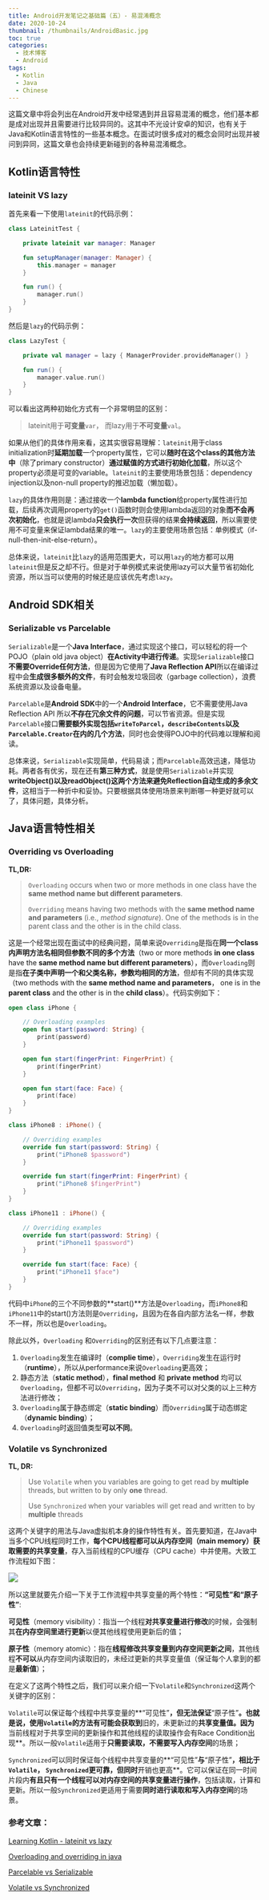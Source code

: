 ```yaml
---
title: Android开发笔记之基础篇（五）- 易混淆概念
date: 2020-10-24
thumbnail: /thumbnails/AndroidBasic.jpg
toc: true
categories:
  - 技术博客
  - Android
tags:
  - Kotlin
  - Java
  - Chinese
---
```


这篇文章中将会列出在Android开发中经常遇到并且容易混淆的概念，他们基本都是成对出现并且需要进行比较异同的。这其中不光设计安卓的知识，也有关于Java和Kotlin语言特性的一些基本概念。在面试时很多成对的概念会同时出现并被问到异同，这篇文章也会持续更新碰到的各种易混淆概念。

<!-- more -->

## Kotlin语言特性

### lateinit VS lazy

首先来看一下使用`lateinit`的代码示例：

```kotlin
class LateinitTest {

    private lateinit var manager: Manager

    fun setupManager(manager: Manager) {
        this.manager = manager
    }

    fun run() {
        manager.run()
    }
}
```

然后是`lazy`的代码示例：

```kotlin
class LazyTest {

    private val manager = lazy { ManagerProvider.provideManager() }

    fun run() {
        manager.value.run()
    }
}
```

可以看出这两种初始化方式有一个非常明显的区别：

> lateinit用于**可变量**`var`， 而lazy用于**不可变量**`val`。

如果从他们的具体作用来看，这其实很容易理解：`lateinit`用于class initialization时**延期加载**一个property属性，它可以**随时在这个class的其他方法中**（除了primary constructor）**通过赋值的方式进行初始化加载**，所以这个property必须是可变的variable。`lateinit`的主要使用场景包括：dependency injection以及non-null property的推迟加载（懒加载）。

`lazy`的具体作用则是：通过接收一个**lambda function**给property属性进行加载，后续再次调用property的`get()`函数时则会使用lambda返回的对象**而不会再次初始化**，也就是说lambda**只会执行一次**但获得的结果**会持续返回**，所以需要使用不可变量来保证lambda结果的唯一。`lazy`的主要使用场景包括：单例模式（if-null-then-init-else-return）。

总体来说，`lateinit`比`lazy`的适用范围更大，可以用`lazy`的地方都可以用`lateinit`但是反之却不行。但是对于单例模式来说使用lazy可以大量节省初始化资源，所以当可以使用的时候还是应该优先考虑`lazy`。



## Android SDK相关

### Serializable vs Parcelable

`Serializable`是一个**Java Interface**，通过实现这个接口，可以轻松的将一个POJO（plain old java object）**在Activity中进行传递**。实现`Serializable`接口**不需要Override任何方法**，但是因为它使用了**Java Reflection API**所以在编译过程中会**生成很多额外的文件**，有时会触发垃圾回收（garbage collection），浪费系统资源以及设备电量。

`Parcelable`是**Android SDK**中的一个**Android Interface**，它不需要使用Java Reflection API 所以**不存在冗余文件的问题**，可以节省资源。但是实现`Parcelable`接口**需要额外实现包括`writeToParcel`，`describeContents`以及`Parcelable.Creator`在内的几个方法**，同时也会使得POJO中的代码难以理解和阅读。

总体来说，`Serializable`实现简单，代码易读；而`Parcelable`高效迅速，降低功耗。两者各有优劣，现在还有**第三种方式**，就是使用`Serializable`并实现**writeObject()**以及**readObject()**这两个方法来**避免Reflection自动生成的多余文件**，这相当于一种折中和妥协。只要根据具体使用场景来判断哪一种更好就可以了，具体问题，具体分析。



## Java语言特性相关

### Overriding vs Overloading

**TL,DR:**

>`Overloading` occurs when two or more methods in one class have the **same method name but different parameters**.
>
>`Overriding` means having two methods with the **same method name and parameters** (i.e., *method signature*). One of the methods is in the parent class and the other is in the child class.

这是一个经常出现在面试中的经典问题，简单来说`Overriding`是指在**同一个class内声明方法名相同但参数不同的多个方法**（two or more methods **in one class** have the **same method name but different parameters**），而`Overloading`则是指**在子类中声明一个和父类名称，参数均相同的方法**，但却有不同的具体实现（two methods with the **same method name and parameters**， one is in the **parent class** and the other is in the **child class**）。代码实例如下：

```kotlin
open class iPhone {

    // Overloading examples
    open fun start(password: String) {
        print(password)
    }

    open fun start(fingerPrint: FingerPrint) {
        print(fingerPrint)
    }

    open fun start(face: Face) {
        print(face)
    }
}

class iPhone8 : iPhone() {

    // Overriding examples
    override fun start(password: String) {
        print("iPhone8 $password")
    }

    override fun start(fingerPrint: FingerPrint) {
        print("iPhone8 $fingerPrint")
    }
}

class iPhone11 : iPhone() {

    // Overriding examples
    override fun start(password: String) {
        print("iPhone11 $password")
    }

    override fun start(face: Face) {
        print("iPhone11 $face")
    }
}
```

代码中`iPhone`的三个不同参数的**start()**方法是`Overloading`，而`iPhone8`和`iPhone11`中的start()方法则是`Overriding`，且因为在各自内部方法名一样，参数不一样，所以也是`Overloading`。

除此以外，`Overloading` 和`Overriding`的区别还有以下几点要注意：

1. `Overloading`发生在编译时（**complie time**），`Overriding`发生在运行时（**runtime**），所以从performance来说`Overloading`更高效；
2. 静态方法（**static method**），**final method** 和 **private method** 均可以`Overloading`，但都不可以`Overriding`，因为子类不可以对父类的以上三种方法进行修改；
3. `Overloading`属于静态绑定（**static binding**）而`Overriding`属于动态绑定（**dynamic binding**）；
4. `Overloading`时返回值类型**可以不同**。



### Volatile vs Synchronized

**TL, DR:**

>Use `Volatile` when you variables are going to get read by **multiple** threads, but written to by only **one** thread.
>
>Use `Synchronized` when your variables will get read and written to by **multiple** threads

这两个关键字的用法与Java虚拟机本身的操作特性有关。首先要知道，在Java中当多个CPU线程同时工作，**每个CPU线程都可以从内存空间（main memory）获取需要的共享变量**，存入当前线程的CPU缓存（CPU cache）中并使用。大致工作流程如下图：

<img src="https://raw.githubusercontent.com/Yunze-Li/BlogPictures/master/BlogPictures/pictures/Java%20Multithread%20Model.png" style="zoom:120%;" />

所以这里就要先介绍一下关于工作流程中共享变量的两个特性：**“可见性”**和**“原子性”**:

**可见性**（memory visibility）：指当一个线程**对共享变量进行修改**的时候，会强制其**在内存空间里进行更新**以便其他线程使用更新后的值；

**原子性**（memory atomic）：指在**线程修改共享变量到内存空间更新之间**，其他线程**不可以**从内存空间内读取旧的，未经过更新的共享变量值（保证每个人拿到的都是**最新值**）；

在定义了这两个特性之后，我们可以来介绍一下`Volatile`和`Synchronized`这两个关键字的区别：

`Volatile`可以保证每个线程中共享变量的**“可见性”**，但无法保证**“原子性”**。也就是说，使用`Volatile`的方法有可能会获取到**旧的，未更新过的**共享变量值。因为**当前线程对于共享空间的更新操作和其他线程的读取操作会有Race Condition出现**。所以一般`Volatile`适用于**只需要读取，不需要写入内存空间**的场景；

`Synchronized`可以同时保证每个线程中共享变量的**“可见性”**与**“原子性”**，相比于`Volatile`， `Synchronized`**更可靠**，但同时**开销也更高**。它可以保证在同一时间片段内**有且只有一个线程可以对内存空间的共享变量进行操作**，包括读取，计算和更新。所以一般`Synchronized`更适用于需要**同时进行读取和写入内存空间**的场景。



###  参考文章：

[Learning Kotlin - lateinit vs lazy](https://blog.mindorks.com/learn-kotlin-lateinit-vs-lazy#:~:text=lazy%20can%20only%20be%20used,the%20object%20is%20seen%20from.)

[Overloading and overriding in java](https://beginnersbook.com/2014/01/difference-between-method-overloading-and-overriding-in-java/)

[Parcelable vs Serializable](https://android.jlelse.eu/parcelable-vs-serializable-6a2556d51538)

[Volatile vs Synchronized](https://jorosjavajams.wordpress.com/volatile-vs-synchronized/)